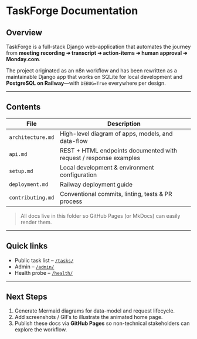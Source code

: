 # TaskForge Documentation

## Overview
TaskForge is a full-stack Django web-application that automates the journey from **meeting recording ➜ transcript ➜ action-items ➜ human approval ➜ Monday.com**.

The project originated as an n8n workflow and has been rewritten as a maintainable Django app that works on SQLite for local development and **PostgreSQL on Railway**—with `DEBUG=True` everywhere per design.

---

## Contents
| File | Description |
|------|-------------|
| `architecture.md` | High-level diagram of apps, models, and data-flow |
| `api.md` | REST + HTML endpoints documented with request / response examples |
| `setup.md` | Local development & environment configuration |
| `deployment.md` | Railway deployment guide |
| `contributing.md` | Conventional commits, linting, tests & PR process |

> All docs live in this folder so GitHub Pages (or MkDocs) can easily render them.

---

## Quick links
* Public task list – [`/tasks/`](../templates/public_tasks.html)
* Admin – [`/admin/`](../taskforge/urls.py)
* Health probe – [`/health/`](../tasks/health.py)

---

## Next Steps
1. Generate Mermaid diagrams for data-model and request lifecycle.
2. Add screenshots / GIFs to illustrate the animated home page.
3. Publish these docs via **GitHub Pages** so non-technical stakeholders can explore the workflow. 